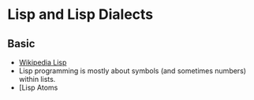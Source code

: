 # Lisp and Lisp Dialects

## Basic
* [Wikipedia Lisp](https://en.wikipedia.org/wiki/Lisp_(programming_language))
* Lisp programming is mostly about symbols (and sometimes numbers) within lists. 
* [Lisp Atoms
##
